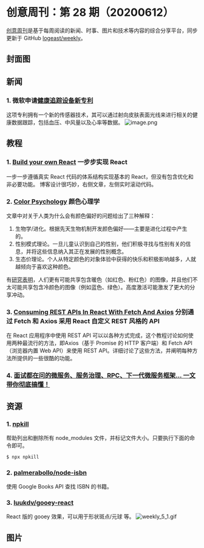 # 创意周刊：第 28 期（20200612）

[创意周刊](https://www.yuque.com/logeast/weekly)是基于每周阅读的新闻、时事、图片和技术等内容的综合分享平台，同步更新于 GitHub [logeast/weekly](https://github.com/logeast/weekly)。


## 封面图


## 新闻

### 1. 微软申请[健康追踪设备新专利](https://www.windowslatest.com/2020/06/08/microsoft-patents-a-fitness-band-or-a-watch-with-a-light-sensor/)

这项专利拥有一个新的传感器技术，其可以通过射向皮肤表面光线来进行相关的健康数据跟踪，包括血压、中风量以及心率等数据。
![image.png](https://cdn.nlark.com/yuque/0/2020/png/209383/1591758437716-f3b36ac4-db91-4046-80af-1e9377003b52.png#align=left&display=inline&height=280&margin=%5Bobject%20Object%5D&name=image.png&originHeight=560&originWidth=797&size=196324&status=done&style=none&width=398.5)

## 教程

### 1. [Build your own React](https://pomb.us/build-your-own-react/?utm_source=ponyfoo+weekly&utm_medium=email&utm_campaign=issue-189) 一步步实现 React

一步一步遵循真实 React 代码的体系结构实现基本的 React，但没有包含优化和非必要功能。
博客设计很巧妙，右侧文章，左侧实时滚动代码。


### 2. [Color Psychology](https://www.nickkolenda.com/color-psychology/#color-components) 颜色心理学

文章中对关于人类为什么会有颜色偏好的问题给出了三种解释：

1. 生物学/进化。根据先天生物机制开发颜色偏好——主要是进化过程中产生的。
1. 性别模式理论。一旦儿童认识到自己的性别，他们积极寻找与性别有关的信息，并将这些信息纳入其正在发展的性别概念。
1. 生态价理论。个人从特定颜色的对象体验中获得的快乐和积极影响越多，人就越倾向于喜欢这种颜色。

有[研究表明](https://www.ncbi.nlm.nih.gov/pmc/articles/PMC4319885/)，人们更有可能共享包含暖色（如红色、粉红色）的图像，并且他们不太可能共享包含冷颜色的图像（例如蓝色、绿色）。高度激活可能激发了更大的分享冲动。


### 3. [Consuming REST APIs In React With Fetch And Axios](https://www.smashingmagazine.com/2020/06/rest-api-react-fetch-axios/) 分别通过 Fetch 和 Axios 采用 React 自定义 REST 风格的 API

在 React 应用程序中使用 REST API 可以以各种方式完成，这个教程讨论如何使用两种最流行的方法，即Axios（基于 Promise 的 HTTP 客户端）和 Fetch API（浏览器内置 Web API）来使用 REST API。详细讨论了这些方法，并阐明每种方法所提供的一些很酷的功能。

### 4. [面试都在问的微服务、服务治理、RPC、下一代微服务框架... 一文带你彻底搞懂！](https://xie.infoq.cn/article/0e90c253f85bcb745316dbdc8)

## 资源

### 1. [npkill](https://npkill.js.org/)

帮助列出和删除所有 node_modules 文件，并标记文件大小。只要执行下面的命令即可。

```bash
$ npx npkill
```

### 2. [palmerabollo/node-isbn](https://github.com/palmerabollo/node-isbn)

使用 Google Books API 查找 ISBN 的书籍。


### 3. [luukdv/gooey-react](https://github.com/luukdv/gooey-react)

React 版的 gooey 效果，可以用于形状斑点/元球 等。
![weekly_5_1.gif](https://cdn.nlark.com/yuque/0/2020/gif/209383/1591932516039-21db85e0-c788-4818-a9b9-3e121e0fb8f8.gif#align=left&display=inline&height=365&margin=%5Bobject%20Object%5D&name=weekly_5_1.gif&originHeight=365&originWidth=599&size=13160357&status=done&style=none&width=599)

## 图片